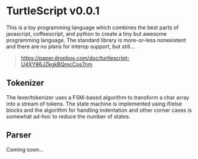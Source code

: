 # TurtleScript v0.0.1
This is a toy programming language which combines the best parts of javascript,
coffeescript, and python to create a tiny but awesome programming language. The
standard library is more-or-less nonexistent and there are no plans for interop
support, but still...

> https://paper.dropbox.com/doc/turtlescript-U4XY86JZkgkBQmcCos7nm

## Tokenizer
The lexer/tokenizer uses a FSM-based algorithm to transform a char array into a 
stream of tokens. The state machine is implemented using if/else blocks and the
algorithm for handling indentation and other corner cases is somewhat ad-hoc to
reduce the number of states.

## Parser
Coming soon...
